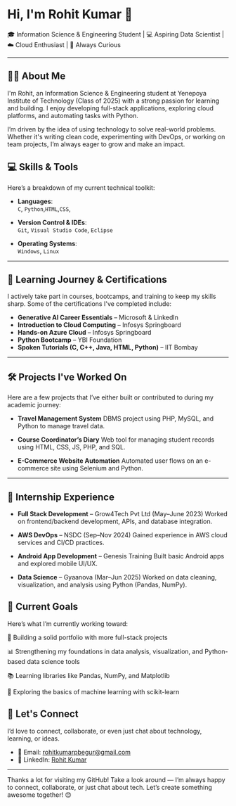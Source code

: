 # Hi, I'm Rohit Kumar 👋

🎓 Information Science & Engineering Student | 💻 Aspiring Data Scientist | ☁️ Cloud Enthusiast | 🧠 Always Curious

---

## 👨‍💻 About Me

I'm Rohit, an Information Science & Engineering student at Yenepoya Institute of Technology (Class of 2025) with a strong passion for learning and building. I enjoy developing full-stack applications, exploring cloud platforms, and automating tasks with Python.

I’m driven by the idea of using technology to solve real-world problems. Whether it's writing clean code, experimenting with DevOps, or working on team projects, I’m always eager to grow and make an impact.


## 💻 Skills & Tools

Here’s a breakdown of my current technical toolkit:

- **Languages**:  
  `C`, `Python`,`HTML`,`CSS`, 


- **Version Control & IDEs**:  
  `Git`, `Visual Studio Code`, `Eclipse`


- **Operating Systems**:  
  `Windows`, `Linux`

---

## 🧠 Learning Journey & Certifications

I actively take part in courses, bootcamps, and training to keep my skills sharp. Some of the certifications I've completed include:


- **Generative AI Career Essentials** – Microsoft & LinkedIn  
- **Introduction to Cloud Computing** – Infosys Springboard  
- **Hands-on Azure Cloud** – Infosys Springboard  
- **Python Bootcamp** – YBI Foundation  
- **Spoken Tutorials (C, C++, Java, HTML, Python)** – IIT Bombay  


---

## 🛠️ Projects I've Worked On

Here are a few projects that I’ve either built or contributed to during my academic journey:
- **Travel Management System**
DBMS project using PHP, MySQL, and Python to manage travel data.

- **Course Coordinator’s Diary**
Web tool for managing student records using HTML, CSS, JS, PHP, and SQL.

- **E-Commerce Website Automation**
Automated user flows on an e-commerce site using Selenium and Python.
---

## 💼 Internship Experience

- **Full Stack Development** – Grow4Tech Pvt Ltd (May–June 2023)
Worked on frontend/backend development, APIs, and database integration.

- **AWS DevOps** – NSDC (Sep–Nov 2024) 
Gained experience in AWS cloud services and CI/CD practices.

- **Android App Development** – Genesis Training
Built basic Android apps and explored mobile UI/UX.

- **Data Science** – Gyaanova (Mar–Jun 2025)
Worked on data cleaning, visualization, and analysis using Python (Pandas, NumPy).

## 🌱 Current Goals

Here’s what I’m currently working toward:

🚀 Building a solid portfolio with more full-stack projects


📊 Strengthening my foundations in data analysis, visualization, and Python-based data science tools

📚 Learning libraries like Pandas, NumPy, and Matplotlib

🤖 Exploring the basics of machine learning with scikit-learn



## 🤝 Let's Connect

I’d love to connect, collaborate, or even just chat about technology, learning, or ideas.

- 📧 Email: [rohitkumarpbegur@gmail.com](mailto:rohitkumarpbegur@gmail.com)  
- 💼 LinkedIn: [Rohit Kumar](www.linkedin.com/in/rohit-kr-dev)   

---

Thanks a lot for visiting my GitHub! Take a look around — I’m always happy to connect, collaborate, or just chat about tech. Let’s create something awesome together! 😊

